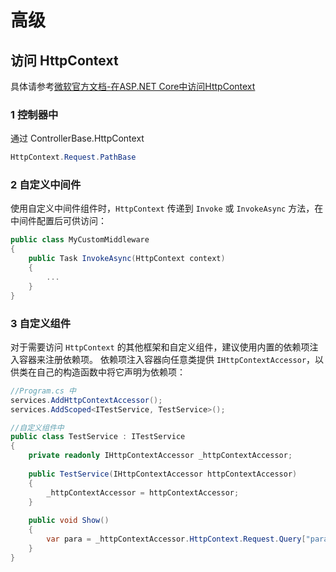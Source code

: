 # 高级



## 访问 HttpContext

具体请参考[微软官方文档-在ASP.NET Core中访问HttpContext](https://docs.microsoft.com/zh-cn/aspnet/core/fundamentals/http-context?view=aspnetcore-6.0)

### 1 控制器中

通过 ControllerBase.HttpContext

```c#
HttpContext.Request.PathBase
```

### 2 自定义中间件

使用自定义中间件组件时，`HttpContext` 传递到 `Invoke` 或 `InvokeAsync` 方法，在中间件配置后可供访问：

```c#
public class MyCustomMiddleware
{
    public Task InvokeAsync(HttpContext context)
    {
        ...
    }
}
```

### 3 自定义组件

对于需要访问 `HttpContext` 的其他框架和自定义组件，建议使用内置的依赖项注入容器来注册依赖项。 依赖项注入容器向任意类提供 `IHttpContextAccessor`，以供类在自己的构造函数中将它声明为依赖项：

```c#
//Program.cs 中
services.AddHttpContextAccessor();
services.AddScoped<ITestService, TestService>();

//自定义组件中
public class TestService : ITestService
{
    private readonly IHttpContextAccessor _httpContextAccessor;
    
    public TestService(IHttpContextAccessor httpContextAccessor)
    {
        _httpContextAccessor = httpContextAccessor;
    }
    
    public void Show()
    {
        var para = _httpContextAccessor.HttpContext.Request.Query["parameter"];
    }
}
```

